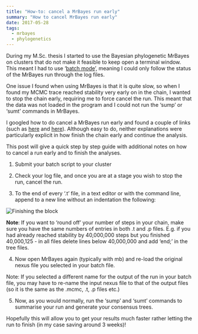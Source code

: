 ```yaml
---
title: "How-to: cancel a MrBayes run early"
summary: "How to cancel MrBayes run early"
date: 2017-05-28
tags:
  - mrbayes
  - phylogenetics
---
```


During my M.Sc. thesis I started to use the Bayesian phylogenetic MrBayes on clusters that do not make it feasible to keep open  a terminal window. This meant I had to use ‘[batch mode](http://mrbayes.sourceforge.net/wiki/index.php/FAQ_3.2)’, meaning I could only follow the status of the MrBayes run through the log files.

One issue I found when using MrBayes is that it is quite slow, so when I found my MCMC trace reached stability very early on in the chain, I wanted to stop the chain early, requiring me to force cancel the run. This meant that the data was not loaded in the program and I could not run the ‘sump’ or ‘sumt’ commands in MrBayes.

I googled how to do cancel a MrBayes run early and found a couple of links (such as [here](https://www.biostars.org/p/139267/) and [here](https://sourceforge.net/p/mrbayes/mailman/mrbayes-users/thread/b392349a0811081442j4480854fqc462424a6381dd@mail.gmail.com/)). Although easy to do, neither explanations were particularly explicit in how finish the chain early and continue the analysis.

This post will give a quick step by step guide with additional notes on how to cancel a run early and to finish the analyses.

1) Submit your batch script to your cluster

2) Check your log file, and once you are at a stage you wish to stop the run, cancel the run.

3) To the end of every ‘.t’ file, in a text editor or with the command line, append to a new line without an indentation the following:

![Finishing the block](/images/2017-05-28_1.png)

**Note**: If you want to ‘round off’ your number of steps in your chain, make sure you have the same numbers of entries in both .t and .p files. E.g. if you had already reached stability by 40,000,000 steps but you finished 40,000,125 - in all files delete lines below 40,000,000 and add ‘end;’ in the tree files.

4) Now open MrBayes again (typically with mb) and re-load the original nexus file you selected in your batch file.

Note: If you selected a different name for the output of the run in your batch file, you may have to re-name the input nexus file to that of the output files (so it is the same as the .mcmc, .t, .p files etc.)

5) Now, as you would normally, run the ‘sump’ and ‘sumt’ commands to summarise your run and generate your consensus trees.

Hopefully this will allow you to get your results much faster rather letting the run to finish (in my case saving around 3 weeks)!
